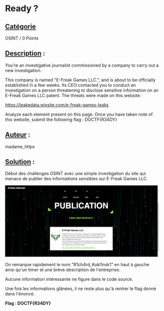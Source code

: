 # **Ready ?**
## <u>**Catégorie**</u>

OSINT / 0 Points

## <u>**Description**</u> :

You're an investigative journalist commissioned by a company to carry out a new investigation.

This company is named "E-Freak Games LLC.", and is about to be officially established in a few weeks.
Its CEO contacted you to conduct an investigation on a person threatening to disclose sensitive information on an E-Freak Games LLC patent.
The threats were made on this website: 

https://leakedata.wixsite.com/e-freak-games-leaks

Analyze each element present on this page.
Once you have taken note of this website, submit the following flag : DOCTF{R34DY}

## <u>**Auteur**</u> :

madame_https

## <u>Solution</u> :

Début des challenges OSINT avec une simple investigation du site qui menace de publier des informations sensibles sur E-Freak Games LLC.

![](./images/site.png)

On remarque rapidement le nom "R1ch4rd_Kukl1nsk1" en haut à gauche ainsi qu'un timer et une brève description de l'entreprise.

Aucune information intéressante ne figure dans le code source.

Une fois les informations glânées, il ne reste plus qu'à rentrer le flag donné dans l'énoncé.

**Flag : DOCTF{R34DY}**